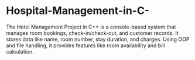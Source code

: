 # Hospital-Management-in-C-
The Hotel Management Project in C++ is a console-based system that manages room bookings, check-in/check-out, and customer records. It stores data like name, room number, stay duration, and charges. Using OOP and file handling, it provides features like room availability and bill calculation.
